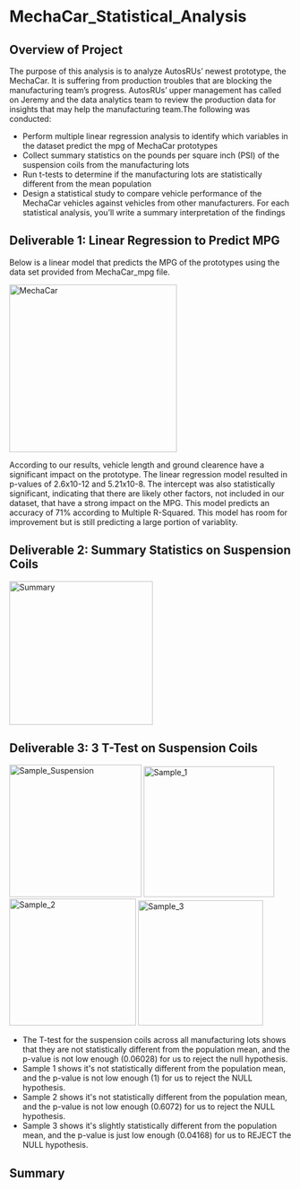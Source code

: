 # MechaCar_Statistical_Analysis

## Overview of Project
The purpose of this analysis is to analyze AutosRUs’ newest prototype, the MechaCar. It is suffering from production troubles that are blocking the manufacturing team’s progress. AutosRUs’ upper management has called on Jeremy and the data analytics team to review the production data for insights that may help the manufacturing team.The following was conducted:

* Perform multiple linear regression analysis to identify which variables in the dataset predict the mpg of MechaCar prototypes
* Collect summary statistics on the pounds per square inch (PSI) of the suspension coils from the manufacturing lots
* Run t-tests to determine if the manufacturing lots are statistically different from the mean population
* Design a statistical study to compare vehicle performance of the MechaCar vehicles against vehicles from other manufacturers. For each statistical analysis, you’ll write a summary interpretation of the findings

## Deliverable 1: Linear Regression to Predict MPG

Below is a linear model that predicts the MPG of the prototypes using the data set provided from MechaCar_mpg file. 

<img width="299" alt="MechaCar" src="https://user-images.githubusercontent.com/95591222/161445548-e21ba30e-7e0b-4252-8d8b-e0d1fe69b8eb.png">

According to our results, vehicle length and ground clearence have a significant impact on the prototype. The linear regression model resulted in p-values of 2.6x10-12 and 5.21x10-8. The intercept was also statistically significant, indicating that there are likely other factors, not included in our dataset, that have a strong impact on the MPG. This model predicts an accuracy of 71% according to Multiple R-Squared. This model has room for improvement but is still predicting a large portion of variablity. 

## Deliverable 2: Summary Statistics on Suspension Coils

<img width="256" alt="Summary " src="https://user-images.githubusercontent.com/95591222/161445577-99d06206-e8fc-4f61-aceb-36c28c26b466.png">



## Deliverable 3: 3 T-Test on Suspension Coils

<img width="236" alt="Sample_Suspension" src="https://user-images.githubusercontent.com/95591222/161445662-485b5b03-309f-4d60-806c-851959a383fa.png">
<img width="233" alt="Sample_1" src="https://user-images.githubusercontent.com/95591222/161445888-60dcc7a1-4da3-406d-bf49-f514a9036f3f.png">
<img width="226" alt="Sample_2" src="https://user-images.githubusercontent.com/95591222/161445891-3c297f93-f247-4ea4-ab03-d5b8462856e6.png">
<img width="223" alt="Sample_3" src="https://user-images.githubusercontent.com/95591222/161445893-edcbbb14-2ac0-4f5a-9956-601d60ef0b95.png">

* The T-test for the suspension coils across all manufacturing lots shows that they are not statistically different from the population mean, and the p-value is not low enough (0.06028) for us to reject the null hypothesis.
* Sample 1 shows it's not statistically different from the population mean, and the p-value is not low enough (1) for us to reject the NULL hypothesis.
* Sample 2 shows it's not statistically different from the population mean, and the p-value is not low enough (0.6072) for us to reject the NULL hypothesis.
* Sample 3 shows it's slightly statistically different from the population mean, and the p-value is just low enough (0.04168) for us to REJECT the NULL hypothesis. 




## Summary

